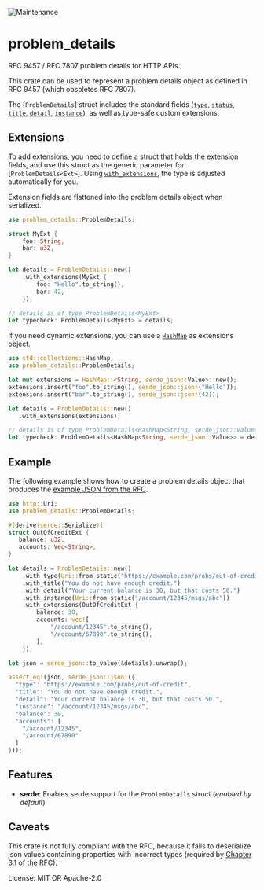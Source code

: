 ![Maintenance](https://img.shields.io/badge/maintenance-experimental-blue.svg)

# problem_details

RFC 9457 / RFC 7807 problem details for HTTP APIs.

This crate can be used to represent a problem details
object as defined in RFC 9457 (which obsoletes RFC 7807).

The [`ProblemDetails`] struct includes the standard fields
([`type`](ProblemDetails::type), [`status`](ProblemDetails::status),
[`title`](ProblemDetails::title), [`detail`](ProblemDetails::detail),
[`instance`](ProblemDetails::instance)),
as well as type-safe custom extensions.

## Extensions

To add extensions, you need to define a struct that holds the extension
fields, and use this struct as the generic parameter for [`ProblemDetails<Ext>`].
Using [`with_extensions`](ProblemDetails::with_extensions), the type is adjusted
automatically for you.

Extension fields are flattened into the problem details object when serialized.

```rust
use problem_details::ProblemDetails;

struct MyExt {
    foo: String,
    bar: u32,
}

let details = ProblemDetails::new()
    .with_extensions(MyExt {
        foo: "Hello".to_string(),
        bar: 42,
    });

// details is of type ProblemDetails<MyExt>
let typecheck: ProblemDetails<MyExt> = details;
```

If you need dynamic extensions, you can use a [`HashMap`](std::collections::HashMap)
as extensions object.

```rust
use std::collections::HashMap;
use problem_details::ProblemDetails;

let mut extensions = HashMap::<String, serde_json::Value>::new();
extensions.insert("foo".to_string(), serde_json::json!("Hello"));
extensions.insert("bar".to_string(), serde_json::json!(42));

let details = ProblemDetails::new()
   .with_extensions(extensions);

// details is of type ProblemDetails<HashMap<String, serde_json::Value>>
let typecheck: ProblemDetails<HashMap<String, serde_json::Value>> = details;
```

## Example

The following example shows how to create a problem details object that produces
the [example JSON from the RFC](https://www.rfc-editor.org/rfc/rfc9457.pdf#name-the-problem-details-json-ob).

```rust
use http::Uri;
use problem_details::ProblemDetails;

#[derive(serde::Serialize)]
struct OutOfCreditExt {
   balance: u32,
   accounts: Vec<String>,
}

let details = ProblemDetails::new()
    .with_type(Uri::from_static("https://example.com/probs/out-of-credit"))
    .with_title("You do not have enough credit.")
    .with_detail("Your current balance is 30, but that costs 50.")
    .with_instance(Uri::from_static("/account/12345/msgs/abc"))
    .with_extensions(OutOfCreditExt {
        balance: 30,
        accounts: vec![
            "/account/12345".to_string(),
            "/account/67890".to_string(),
        ],
    });

let json = serde_json::to_value(&details).unwrap();

assert_eq!(json, serde_json::json!({
  "type": "https://example.com/probs/out-of-credit",
  "title": "You do not have enough credit.",
  "detail": "Your current balance is 30, but that costs 50.",
  "instance": "/account/12345/msgs/abc",
  "balance": 30,
  "accounts": [
    "/account/12345",
    "/account/67890"
  ]
}));
```

## Features

- **serde**: Enables serde support for the `ProblemDetails` struct (_enabled by default_)

## Caveats

This crate is not fully compliant with the RFC, because it fails to deserialize
json values containing properties with incorrect types (required by
[Chapter 3.1 of the RFC](https://www.rfc-editor.org/rfc/rfc9457.pdf#name-members-of-a-problem-detail)).

License: MIT OR Apache-2.0
